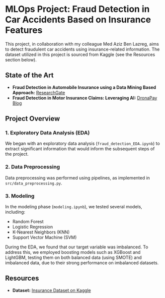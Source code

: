 # MLOps Project: Fraud Detection in Car Accidents Based on Insurance Features

This project, in collaboration with my colleague Med Aziz Ben Lazreg, aims to detect fraudulent car accidents using insurance-related information. The dataset utilized in this project is sourced from Kaggle (see the Resources section below).

## State of the Art

- **Fraud Detection in Automobile Insurance using a Data Mining Based Approach:** [ResearchGate](https://www.researchgate.net/publication/320840047_Fraud_Detection_in_Automobile_Insurance_using_a_Data_Mining_Based_Approach)
- **Fraud Detection in Motor Insurance Claims: Leveraging AI:** [DronaPay Blog](https://www.dronapay.com/post/fraud-detection-in-motor-insurance-claims-leveraging-ai)

## Project Overview

### 1. Exploratory Data Analysis (EDA)

We began with an exploratory data analysis (`fraud_detection_EDA.ipynb`) to extract significant information that would inform the subsequent steps of the project.

### 2. Data Preprocessing

Data preprocessing was performed using pipelines, as implemented in `src/data_preprocessing.py`.

### 3. Modeling

In the modeling phase (`modeling.ipynb`), we tested several models, including:

- Random Forest
- Logistic Regression
- K-Nearest Neighbors (KNN)
- Support Vector Machine (SVM)

During the EDA, we found that our target variable was imbalanced. To address this, we employed boosting models such as XGBoost and LightGBM, testing them on both balanced data (using SMOTE) and imbalanced data, due to their strong performance on imbalanced datasets.

## Resources

- **Dataset:** [Insurance Dataset on Kaggle](https://www.kaggle.com/datasets/shivamb/vehicle-claim-fraud-detection/data)

